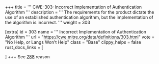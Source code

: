 +++
title = '''
CWE-303: Incorrect Implementation of Authentication Algorithm
'''
description	= '''
The requirements for the product dictate the use of an established authentication algorithm, but the implementation of the algorithm is incorrect.
'''
weight = 303

[extra]
id = 303
name = '''
Incorrect Implementation of Authentication Algorithm
'''
url = "https://cwe.mitre.org/data/definitions/303.html"
vote = "No Help, or Langs Won't Help"
class = "Base"
clippy_helps = false
rust_docs_links = [

]
+++
See [288](rust-are-we-secure-yet/cwes/cwe-288) reason
